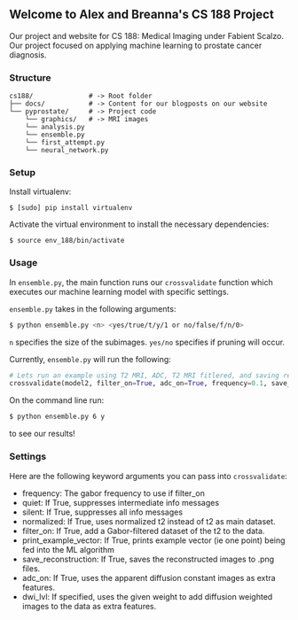 ## Welcome to Alex and Breanna's CS 188 Project

Our project and website for CS 188: Medical Imaging under Fabient Scalzo. Our project focused on applying machine learning to prostate cancer diagnosis. 

### Structure
```shell
cs188/              # -> Root folder
├── docs/           # -> Content for our blogposts on our website
└── pyprostate/     # -> Project code
    └── graphics/   # -> MRI images
    └── analysis.py
    └── ensemble.py
    └── first_attempt.py
    └── neural_network.py
```

### Setup 

Install virtualenv: 

` $ [sudo] pip install virtualenv `

Activate the virtual environment to install the necessary dependencies: 

` $ source env_188/bin/activate `

### Usage

In `ensemble.py`, the main function runs our `crossvalidate` function which executes our machine learning model with specific settings. 

`ensemble.py` takes in the following arguments: 

```bash
$ python ensemble.py <n> <yes/true/t/y/1 or no/false/f/n/0> 
```

`n` specifies the size of the subimages. `yes/no` specifies if pruning will occur. 

Currently, `ensemble.py` will run the following: 

```python
# Lets run an example using T2 MRI, ADC, T2 MRI fitlered, and saving reconstructions!
crossvalidate(model2, filter_on=True, adc_on=True, frequency=0.1, save_reconstruction=True)
```

On the command line run:

```bash
$ python ensemble.py 6 y 
```

to see our results!

### Settings
Here are the following keyword arguments you can pass into `crossvalidate`: 

* frequency: The gabor frequency to use if filter_on
* quiet: If True, suppresses intermediate info messages
* silent: If True, suppresses all info messages
* normalized: If True, uses normalized t2 instead of t2 as main dataset.
* filter_on: If True, add a Gabor-filtered dataset of the t2 to the data. 
* print_example_vector: If True, prints example vector (ie one point) being fed into the ML algorithm
* save_reconstruction: If True, saves the reconstructed images to .png files. 
* adc_on: If True, uses the apparent diffusion constant images as extra features. 
* dwi_lvl: If specified, uses the given weight to add diffusion weighted images to the data as extra features. 
   
